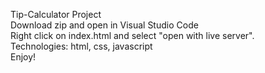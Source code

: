 Tip-Calculator Project <br>
Download zip and open in Visual Studio Code  <br>
Right click on index.html and select "open with live server".  <br>
Technologies: html, css, javascript  <br>
Enjoy!
